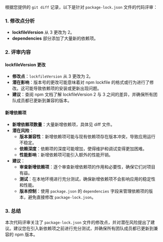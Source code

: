 根据您提供的 `git diff` 记录，以下是针对 `package-lock.json` 文件的代码评审：

### 1. 修改点分析
- **lockfileVersion** 从 3 更改为 2。
- **dependencies** 部分添加了大量新的依赖项。

### 2. 评审内容

#### lockfileVersion 更改
- **修改点**：`lockfileVersion` 从 3 更改为 2。
- **潜在影响**：版本号的更改可能意味着对 npm lockfile 的格式或行为进行了修改。这可能导致依赖项的安装或更新出现问题。
- **建议**：查阅 npm 文档了解 lockfileVersion 2 与 3 之间的差异，并确保所有团队成员都已更新到兼容的版本。

#### 新增依赖项
- **新增依赖项数量**：大量新增依赖项，具体见 diff 文件。
- **潜在风险**：
  - **版本兼容性**：新增依赖项可能与现有依赖项存在版本冲突，导致应用运行不稳定。
  - **依赖深度**：依赖项的深度可能增加，使得维护和调试变得更加困难。
  - **性能影响**：新增依赖项可能引入额外的性能开销。
- **建议**：
  - **审查新增依赖项**：逐个审查新增依赖项的作用和必要性，确保它们对项目有益。
  - **测试**：在本地环境进行充分测试，确保新增依赖项不会影响应用的稳定性和性能。
  - **版本控制**：使用 `package.json` 的 `dependencies` 字段来管理依赖项的版本，避免直接修改 `package-lock.json`。

### 3. 总结
本次代码评审关注了 `package-lock.json` 文件的修改点，并对潜在风险提出了建议。建议您在引入新依赖项之前进行充分测试，并确保所有团队成员都已更新到兼容的 npm 版本。